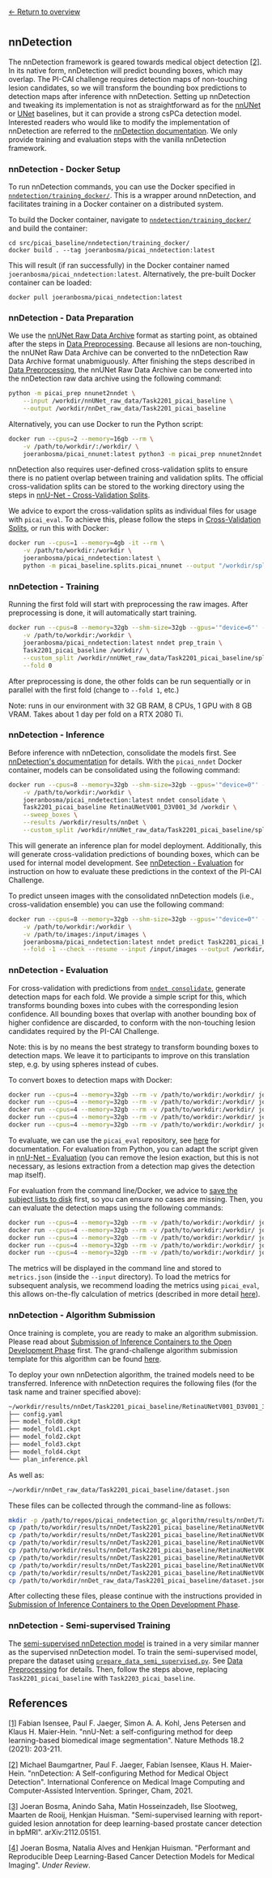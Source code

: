 [← Return to overview](https://github.com/DIAGNijmegen/picai_baseline#baseline-ai-models-for-prostate-cancer-detection-in-mri)

#

## nnDetection
The nnDetection framework is geared towards medical object detection [[2]](https://github.com/DIAGNijmegen/picai_baseline#2). In its native form, nnDetection will predict bounding boxes, which may overlap. The PI-CAI challenge requires detection maps of non-touching lesion candidates, so we will transform the bounding box predictions to detection maps after inference with nnDetection. Setting up nnDetection and tweaking its implementation is not as straightforward as for the [nnUNet](nnunet_baseline.md) or [UNet](unet_baseline.md) baselines, but it can provide a strong csPCa detection model. Interested readers who would like to modify the implementation of nnDetection are referred to the [nnDetection documentation](https://github.com/MIC-DKFZ/nnDetection/). We only provide training and evaluation steps with the vanilla nnDetection framework.


### nnDetection - Docker Setup
To run nnDetection commands, you can use the Docker specified in [`nndetection/training_docker/`](src/picai_baseline/nndetection/training_docker/). This is a wrapper around nnDetection, and facilitates training in a Docker container on a distributed system.

To build the Docker container, navigate to [`nndetection/training_docker/`](src/picai_baseline/nndetection/training_docker/) and build the container:

```
cd src/picai_baseline/nndetection/training_docker/
docker build . --tag joeranbosma/picai_nndetection:latest
```

This will result (if ran successfully) in the Docker container named `joeranbosma/picai_nndetection:latest`. Alternatively, the pre-built Docker container can be loaded:

```
docker pull joeranbosma/picai_nndetection:latest
```


### nnDetection - Data Preparation
We use the [nnUNet Raw Data Archive][nnunet-archive] format as starting point, as obtained after the steps in [Data Preprocessing](https://github.com/DIAGNijmegen/picai_baseline#data-preprocessing). Because all lesions are non-touching, the nnUNet Raw Data Archive can be converted to the nnDetection Raw Data Archive format unabmiguously. After finishing the steps described in [Data Preprocessing](https://github.com/DIAGNijmegen/picai_baseline#data-preprocessing), the nnUNet Raw Data Archive can be converted into the nnDetection raw data archive using the following command:

```bash
python -m picai_prep nnunet2nndet \
    --input /workdir/nnUNet_raw_data/Task2201_picai_baseline \
    --output /workdir/nnDet_raw_data/Task2201_picai_baseline
```

Alternatively, you can use Docker to run the Python script:

```bash
docker run --cpus=2 --memory=16gb --rm \
    -v /path/to/workdir/:/workdir/ \
    joeranbosma/picai_nnunet:latest python3 -m picai_prep nnunet2nndet --input /workdir/nnUNet_raw_data/Task2201_picai_baseline --output /workdir/nnDet_raw_data/Task2201_picai_baseline
```

nnDetection also requires user-defined cross-validation splits to ensure there is no patient overlap between training and validation splits. The official cross-validation splits can be stored to the working directory using the steps in [nnU-Net - Cross-Validation Splits](nnunet_baseline.md#nnu-net---cross-validation-splits).

We advice to export the cross-validation splits as individual files for usage with `picai_eval`. To achieve this, please follow the steps in [Cross-Validation Splits](https://github.com/DIAGNijmegen/picai_baseline#cross-validation-splits), or run this with Docker:

```bash
docker run --cpus=1 --memory=4gb -it --rm \
    -v /path/to/workdir:/workdir \
    joeranbosma/picai_nndetection:latest \
    python -m picai_baseline.splits.picai_nnunet --output "/workdir/splits/picai_nnunet"
```


### nnDetection - Training
Running the first fold will start with preprocessing the raw images. After preprocessing is done, it will automatically start training.

```bash
docker run --cpus=8 --memory=32gb --shm-size=32gb --gpus='"device=6"' -it --rm \
    -v /path/to/workdir:/workdir \
    joeranbosma/picai_nndetection:latest nndet prep_train \
    Task2201_picai_baseline /workdir/ \
    --custom_split /workdir/nnUNet_raw_data/Task2201_picai_baseline/splits.json \
    --fold 0
```

After preprocessing is done, the other folds can be run sequentially or in parallel with the first fold (change to `--fold 1`, etc.)

Note: runs in our environment with 32 GB RAM, 8 CPUs, 1 GPU with 8 GB VRAM. Takes about 1 day per fold on a RTX 2080 Ti.


### nnDetection - Inference
Before inference with nnDetection, consolidate the models first. See [nnDetection's documentation](https://github.com/MIC-DKFZ/nnDetection/#inference) for details. With the `picai_nndet` Docker container, models can be consolidated using the following command:

```bash
docker run --cpus=8 --memory=32gb --shm-size=32gb --gpus='"device=0"' -it --rm \
    -v /path/to/workdir:/workdir \
    joeranbosma/picai_nndetection:latest nndet consolidate \
    Task2201_picai_baseline RetinaUNetV001_D3V001_3d /workdir \
    --sweep_boxes \
    --results /workdir/results/nnDet \
    --custom_split /workdir/nnUNet_raw_data/Task2201_picai_baseline/splits.json
```

This will generate an inference plan for model deployment. Additionally, this will generate cross-validation predictions of bounding boxes, which can be used for internal model development. See [nnDetection - Evaluation](#nndetection---evaluation) for instruction on how to evaluate these predictions in the context of the PI-CAI Challenge.

To predict unseen images with the consolidated nnDetection models (i.e., cross-validation ensemble) you can use the following command:

```bash
docker run --cpus=8 --memory=32gb --shm-size=32gb --gpus='"device=0"' -it --rm \
    -v /path/to/workdir:/workdir \
    -v /path/to/images:/input/images \
    joeranbosma/picai_nndetection:latest nndet predict Task2201_picai_baseline RetinaUNetV001_D3V001_3d /workdir \
    --fold -1 --check --resume --input /input/images --output /workdir/predictions/ --results /workdir/results/nnDet
```


### nnDetection - Evaluation
For cross-validation with predictions from [`nndet consolidate`](#nndetection---inference), generate detection maps for each fold. We provide a simple script for this, which transforms bounding boxes into cubes with the corresponding lesion confidence. All bounding boxes that overlap with another bounding box of higher confidence are discarded, to conform with the non-touching lesion candidates required by the PI-CAI Challenge.

Note: this is by no means the best strategy to transform bounding boxes to detection maps. We leave it to participants to improve on this translation step, e.g. by using spheres instead of cubes.

To convert boxes to detection maps with Docker:

```bash
docker run --cpus=4 --memory=32gb --rm -v /path/to/workdir:/workdir/ joeranbosma/picai_nndetection:latest python /opt/code/nndet_generate_detection_maps.py --input /workdir/results/nnDet/Task2201_picai_baseline/RetinaUNetV001_D3V001_3d/fold0/val_predictions
docker run --cpus=4 --memory=32gb --rm -v /path/to/workdir:/workdir/ joeranbosma/picai_nndetection:latest python /opt/code/nndet_generate_detection_maps.py --input /workdir/results/nnDet/Task2201_picai_baseline/RetinaUNetV001_D3V001_3d/fold1/val_predictions
docker run --cpus=4 --memory=32gb --rm -v /path/to/workdir:/workdir/ joeranbosma/picai_nndetection:latest python /opt/code/nndet_generate_detection_maps.py --input /workdir/results/nnDet/Task2201_picai_baseline/RetinaUNetV001_D3V001_3d/fold2/val_predictions
docker run --cpus=4 --memory=32gb --rm -v /path/to/workdir:/workdir/ joeranbosma/picai_nndetection:latest python /opt/code/nndet_generate_detection_maps.py --input /workdir/results/nnDet/Task2201_picai_baseline/RetinaUNetV001_D3V001_3d/fold3/val_predictions
docker run --cpus=4 --memory=32gb --rm -v /path/to/workdir:/workdir/ joeranbosma/picai_nndetection:latest python /opt/code/nndet_generate_detection_maps.py --input /workdir/results/nnDet/Task2201_picai_baseline/RetinaUNetV001_D3V001_3d/fold4/val_predictions
```

To evaluate, we can use the `picai_eval` repository, see [here](https://github.com/DIAGNijmegen/picai_eval) for documentation. For evaluation from Python, you can adapt the script given in [nnU-Net - Evaluation](nnunet_baseline.md#nnu-net---evaluation) (you can remove the lesion exaction, but this is not necessary, as lesions extraction from a detection map gives the detection map itself).

For evaluation from the command line/Docker, we advice to [save the subject lists to disk](https://github.com/DIAGNijmegen/picai_baseline#cross-validation-splits) first, so you can ensure no cases are missing. Then, you can evaluate the detection maps using the following commands:

```bash
docker run --cpus=4 --memory=32gb --rm -v /path/to/workdir:/workdir/ joeranbosma/picai_nndetection:latest python -m picai_eval --input /workdir/results/nnDet/Task2201_picai_baseline/RetinaUNetV001_D3V001_3d/fold0/val_predictions_detection_maps --labels /workdir/nnUNet_raw_data/Task2201_picai_baseline/labelsTr/ --subject_list /workdir/splits/picai_nnunet/ds-config-valid-fold-0.json
docker run --cpus=4 --memory=32gb --rm -v /path/to/workdir:/workdir/ joeranbosma/picai_nndetection:latest python -m picai_eval --input /workdir/results/nnDet/Task2201_picai_baseline/RetinaUNetV001_D3V001_3d/fold1/val_predictions_detection_maps --labels /workdir/nnUNet_raw_data/Task2201_picai_baseline/labelsTr/ --subject_list /workdir/splits/picai_nnunet/ds-config-valid-fold-1.json
docker run --cpus=4 --memory=32gb --rm -v /path/to/workdir:/workdir/ joeranbosma/picai_nndetection:latest python -m picai_eval --input /workdir/results/nnDet/Task2201_picai_baseline/RetinaUNetV001_D3V001_3d/fold2/val_predictions_detection_maps --labels /workdir/nnUNet_raw_data/Task2201_picai_baseline/labelsTr/ --subject_list /workdir/splits/picai_nnunet/ds-config-valid-fold-2.json
docker run --cpus=4 --memory=32gb --rm -v /path/to/workdir:/workdir/ joeranbosma/picai_nndetection:latest python -m picai_eval --input /workdir/results/nnDet/Task2201_picai_baseline/RetinaUNetV001_D3V001_3d/fold3/val_predictions_detection_maps --labels /workdir/nnUNet_raw_data/Task2201_picai_baseline/labelsTr/ --subject_list /workdir/splits/picai_nnunet/ds-config-valid-fold-3.json
docker run --cpus=4 --memory=32gb --rm -v /path/to/workdir:/workdir/ joeranbosma/picai_nndetection:latest python -m picai_eval --input /workdir/results/nnDet/Task2201_picai_baseline/RetinaUNetV001_D3V001_3d/fold4/val_predictions_detection_maps --labels /workdir/nnUNet_raw_data/Task2201_picai_baseline/labelsTr/ --subject_list /workdir/splits/picai_nnunet/ds-config-valid-fold-4.json
```

The metrics will be displayed in the command line and stored to `metrics.json` (inside the `--input` directory). To load the metrics for subsequent analysis, we recommend loading the metrics using `picai_eval`, this allows on-the-fly calculation of metrics (described in more detail [here](https://github.com/DIAGNijmegen/picai_eval#accessing-metrics-after-evaluation)).


### nnDetection - Algorithm Submission
Once training is complete, you are ready to make an algorithm submission. Please read about [Submission of Inference Containers to the Open Development Phase](https://pi-cai.grand-challenge.org/ai-algorithm-submissions/) first. The grand-challenge algorithm submission template for this algorithm can be found [here](https://github.com/DIAGNijmegen/picai_nndetection_gc_algorithm).

To deploy your own nnDetection algorithm, the trained models need to be transferred. Inference with nnDetection requires the following files (for the task name and trainer specified above):

```bash
~/workdir/results/nnDet/Task2201_picai_baseline/RetinaUNetV001_D3V001_3d/consolidated
├── config.yaml
├── model_fold0.ckpt
├── model_fold1.ckpt
├── model_fold2.ckpt
├── model_fold3.ckpt
├── model_fold4.ckpt
└── plan_inference.pkl
```

As well as:

```bash
~/workdir/nnDet_raw_data/Task2201_picai_baseline/dataset.json
```


These files can be collected through the command-line as follows:

```bash
mkdir -p /path/to/repos/picai_nndetection_gc_algorithm/results/nnDet/Task2201_picai_baseline/RetinaUNetV001_D3V001_3d/consolidated
cp /path/to/workdir/results/nnDet/Task2201_picai_baseline/RetinaUNetV001_D3V001_3d/consolidated/config.yaml /path/to/repos/picai_nndetection_gc_algorithm/results/nnDet/Task2201_picai_baseline/RetinaUNetV001_D3V001_3d/consolidated/config.yaml
cp /path/to/workdir/results/nnDet/Task2201_picai_baseline/RetinaUNetV001_D3V001_3d/consolidated/model_fold0.ckpt /path/to/repos/picai_nndetection_gc_algorithm/results/nnDet/Task2201_picai_baseline/RetinaUNetV001_D3V001_3d/consolidated/model_fold0.ckpt
cp /path/to/workdir/results/nnDet/Task2201_picai_baseline/RetinaUNetV001_D3V001_3d/consolidated/model_fold1.ckpt /path/to/repos/picai_nndetection_gc_algorithm/results/nnDet/Task2201_picai_baseline/RetinaUNetV001_D3V001_3d/consolidated/model_fold1.ckpt
cp /path/to/workdir/results/nnDet/Task2201_picai_baseline/RetinaUNetV001_D3V001_3d/consolidated/model_fold2.ckpt /path/to/repos/picai_nndetection_gc_algorithm/results/nnDet/Task2201_picai_baseline/RetinaUNetV001_D3V001_3d/consolidated/model_fold2.ckpt
cp /path/to/workdir/results/nnDet/Task2201_picai_baseline/RetinaUNetV001_D3V001_3d/consolidated/model_fold3.ckpt /path/to/repos/picai_nndetection_gc_algorithm/results/nnDet/Task2201_picai_baseline/RetinaUNetV001_D3V001_3d/consolidated/model_fold3.ckpt
cp /path/to/workdir/results/nnDet/Task2201_picai_baseline/RetinaUNetV001_D3V001_3d/consolidated/model_fold4.ckpt /path/to/repos/picai_nndetection_gc_algorithm/results/nnDet/Task2201_picai_baseline/RetinaUNetV001_D3V001_3d/consolidated/model_fold4.ckpt
cp /path/to/workdir/results/nnDet/Task2201_picai_baseline/RetinaUNetV001_D3V001_3d/consolidated/plan_inference.pkl /path/to/repos/picai_nndetection_gc_algorithm/results/nnDet/Task2201_picai_baseline/RetinaUNetV001_D3V001_3d/consolidated/plan_inference.pkl
cp /path/to/workdir/nnDet_raw_data/Task2201_picai_baseline/dataset.json /path/to/repos/picai_nndetection_gc_algorithm/results/nnDet/Task2201_picai_baseline/dataset.json
```

After collecting these files, please continue with the instructions provided in [Submission of Inference Containers to the Open Development Phase](https://pi-cai.grand-challenge.org/ai-algorithm-submissions/).


### nnDetection - Semi-supervised Training
The [semi-supervised nnDetection model](https://github.com/DIAGNijmegen/picai_nndetection_semi_supervised_gc_algorithm) is trained in a very similar manner as the supervised nnDetection model. To train the semi-supervised model, prepare the dataset using [`prepare_data_semi_supervised.py`](src/picai_baseline/prepare_data_semi_supervised.py). See [Data Preprocessing](README.md#data-preprocessing) for details. Then, follow the steps above, replacing `Task2201_picai_baseline` with `Task2203_picai_baseline`.


## References
<a id="1" href="https://www.nature.com/articles/s41592-020-01008-z">[1]</a> 
Fabian Isensee, Paul F. Jaeger, Simon A. A. Kohl, Jens Petersen and Klaus H. Maier-Hein. "nnU-Net: a self-configuring method for deep learning-based biomedical image segmentation". Nature Methods 18.2 (2021): 203-211.

<a id="2" href="https://link.springer.com/chapter/10.1007/978-3-030-87240-3_51">[2]</a> 
Michael Baumgartner, Paul F. Jaeger, Fabian Isensee, Klaus H. Maier-Hein. "nnDetection: A Self-configuring Method for Medical Object Detection". International Conference on Medical Image Computing and Computer-Assisted Intervention. Springer, Cham, 2021.

<a id="3" href="https://arxiv.org/abs/2112.05151">[3]</a> 
Joeran Bosma, Anindo Saha, Matin Hosseinzadeh, Ilse Slootweg, Maarten de Rooij, Henkjan Huisman. "Semi-supervised learning with report-guided lesion annotation for deep learning-based prostate cancer detection in bpMRI". arXiv:2112.05151.

<a id="4" href="#">[4]</a> 
Joeran Bosma, Natalia Alves and Henkjan Huisman. "Performant and Reproducible Deep Learning-Based Cancer Detection Models for Medical Imaging". _Under Review_.

[nnunet-archive]: https://github.com/MIC-DKFZ/nnUNet/blob/master/documentation/dataset_conversion.md
